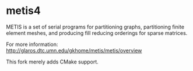 metis4
======

METIS is a set of serial programs for partitioning graphs, partitioning finite element meshes, and producing fill reducing orderings for sparse matrices.

For more information: http://glaros.dtc.umn.edu/gkhome/metis/metis/overview

This fork merely adds CMake support.
